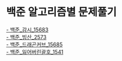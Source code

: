 
# 백준 알고리즘별 문제풀기

[- 백준_감시_15683](https://github.com/ptoooool/Algorithm-BaekJoon/blob/main/%EC%95%8C%EA%B3%A0%EB%A6%AC%EC%A6%98/BaekJoon%EA%B0%80%EB%A5%B4%EC%B9%A8.java)  
[- 백준_빙산_2573](https://github.com/ptoooool/Algorithm-BaekJoon/blob/main/%EC%95%8C%EA%B3%A0%EB%A6%AC%EC%A6%98/BaekJoon%EB%B9%99%EC%82%B0.java)  
[- 백준_드래곤커브_15685](https://github.com/ptoooool/Algorithm-BaekJoon/blob/main/%EC%95%8C%EA%B3%A0%EB%A6%AC%EC%A6%98/BaekJoon%EB%93%9C%EB%9E%98%EA%B3%A4%EC%BB%A4%EB%B8%8C.java)  
[- 백준_잃어버린괄호_1541](https://github.com/ptoooool/Algorithm-BaekJoon/blob/main/%EC%95%8C%EA%B3%A0%EB%A6%AC%EC%A6%98/BaekJoon%EC%9E%83%EC%96%B4%EB%B2%84%EB%A6%B0%EA%B4%84%ED%98%B8.java)  


